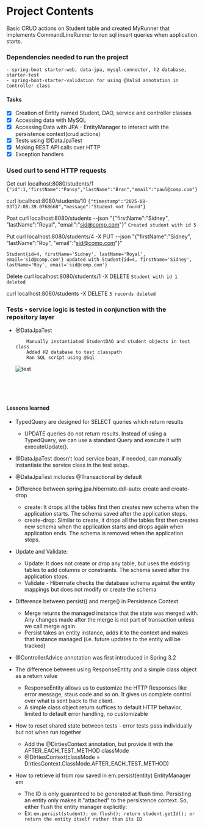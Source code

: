 # Project Contents

Basic CRUD actions on Student table and created MyRunner that implements CommandLineRunner to run sql insert queries when
application starts. 


### Dependencies needed to run the project
    - spring-boot starter-web, data-jpa, mysql-connector, h2 database, starter-test
    - spring-boot-starter-validation for using @Valid annotation in Controller class

#### Tasks

* [x] Creation of Entity named Student, DAO, service and controller classes
* [x] Accessing data with MySQL 
* [x] Accessing Data with JPA - EntityManager to interact with the persistence context(crud actions)
* [x] Tests using @DataJpaTest
* [x] Making REST API calls over HTTP
* [x] Exception handlers

### Used curl to send HTTP requests

Get
curl localhost:8080/students/1
 ```{"id":1,"firstName":"Pansy","lastName":"Bran","email":"paul@comp.com"}```

curl localhost:8080/students/10
 ```{"timestamp":"2025-08-03T17:08:39.0768668","message":"Student not found"}```

Post
curl localhost:8080/students --json "{\"firstName\":\"Sidney\", \"lastName\":\"Royal\", \"email\":\"sid@comp.com\"}"
 ```Created student with id 5```

Put
curl localhost:8080/students/4   -X PUT --json "{\"firstName\":\"Sidney\", \"lastName\":\"Roy\", \"email\":\"sid@comp.com\"}"
```
Student{id=4, firstName='Sidney', lastName='Royal', email='sid@comp.com'} updated with Student{id=4, firstName='Sidney', lastName='Roy', email='sid@comp.com'}
```

Delete
curl localhost:8080/students/1 -X DELETE
 ```Student with id 1 deleted```

curl localhost:8080/students -X DELETE
```3 records deleted```

### Tests - service logic is tested in conjunction with the repository layer
- @DataJpaTest

    ```
        Manually instantiated StudentDAO and student objects in test class
        Added H2 database to test classpath
        Ran SQL script using @Sql 
  
    ```   
  ![test](assets/testResult.PNG)




<br>
<br>
<br>

#### Lessons learned

 - TypedQuery are designed for SELECT queries which return results
    - UPDATE queries do not return results. Instead of using a TypedQuery, we can use a standard Query and execute it with executeUpdate().

 - @DataJpaTest doesn’t load service bean, if needed, can manually instantiate the service class in the test setup.

 - @DataJpaTest includes @Transactional by default


 - Difference between spring.jpa.hibernate.ddl-auto: create and create-drop 
    - create: It drops all the tables first then creates new schema when the application starts. The schema saved after the application stops.
    - create-drop: Similar to create, it drops all the tables first then creates new schema when the application starts and drops again when application ends. The schema is removed when the application stops.
  

 - Update and Validate:
    - Update: It does not create or drop any table, but uses the existing tables to add columns or constraints. The schema saved after the application stops.
    - Validate - Hibernate checks the database schema against the entity mappings but does not modify or create the schema

 - Difference between persist() and merge() in Persistence Context
    - Merge returns the managed instance that the state was merged with. Any changes made after the merge is not part of transaction unless we call merge again
    - Persist takes an entity instance, adds it to the context and makes that instance managed (i.e. future updates to the entity will be tracked)
  
 - @ControllerAdvice annotation was first introduced in Spring 3.2 

 - The difference between using ResponseEntity and a simple class object as a return value
    - ResponseEntity allows us to customize the HTTP Responses like error message, staus code and so on. It gives us complete control over what is sent back to the client. 
    - A simple class object return suffices to default HTTP behavior, limited to default error handling, no customizable
  
 - How to reset shared state between tests - error tests pass individually but not when run together
    - Add the @DirtiesContext annotation, but provide it with the AFTER_EACH_TEST_METHOD classMode
    - @DirtiesContext(classMode = DirtiesContext.ClassMode.AFTER_EACH_TEST_METHOD)


 - How to retrieve id from row saved in em.persist(entity)  EntityManager em

    - The ID is only guaranteed to be generated at flush time. Persisting an entity only makes it "attached" to the persistence context. So, either flush the entity manager explicitly:
    - Ex:
          ```em.persist(student);
          em.flush();
          return student.getId();
          or return the entity itself rather than its ID```

  


  